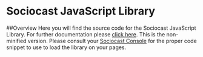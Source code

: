 # Sociocast JavaScript Library

##Overview
Here you will find the source code for the Sociocast JavaScript Library. For further documentation please [click here](http://www.sociocast.com). This is the non-minified version. Please consult your [Sociocast Console](http://console.sociocast.com) for the proper code snippet to use to load the library on your pages. 
